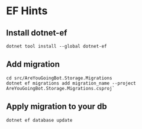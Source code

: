 # EF Hints

## Install dotnet-ef

`dotnet tool install --global dotnet-ef`

## Add migration

```
cd src/AreYouGoingBot.Storage.Migrations
dotnet ef migrations add migration_name --project AreYouGoingBot.Storage.Migrations.csproj`
```

## Apply migration to your db

`dotnet ef database update`